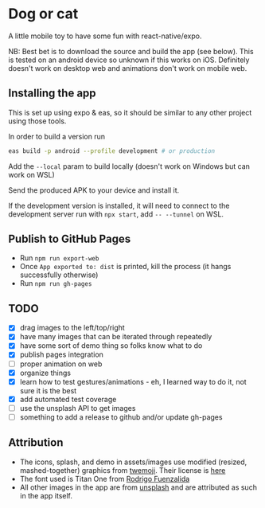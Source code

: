 # Dog or cat

A little mobile toy to have some fun with react-native/expo.

NB: Best bet is to download the source and build the app (see below). This is tested on an android device so unknown if this works on iOS. Definitely doesn't work on desktop web and animations don't work on mobile web.

## Installing the app

This is set up using expo & eas, so it should be similar to any other project using those tools.

In order to build a version run

```sh
eas build -p android --profile development # or production
```

Add the `--local` param to build locally (doesn't work on Windows but can work on WSL)

Send the produced APK to your device and install it.

If the development version is installed, it will need to connect to the development server run with `npx start`, add `-- --tunnel` on WSL.

## Publish to GitHub Pages

- Run `npm run export-web`
- Once `App exported to: dist` is printed, kill the process (it hangs successfully otherwise)
- Run `npm run gh-pages`

## TODO

- [x] drag images to the left/top/right
- [x] have many images that can be iterated through repeatedly
- [x] have some sort of demo thing so folks know what to do
- [x] publish pages integration
- [ ] proper animation on web
- [x] organize things
- [x] learn how to test gestures/animations - eh, I learned way to do it, not sure it is the best
- [x] add automated test coverage
- [ ] use the unsplash API to get images
- [ ] something to add a release to github and/or update gh-pages

## Attribution

- The icons, splash, and demo in assets/images use modified (resized, mashed-together) graphics from [twemoji](https://github.com/twitter/twemoji). Their license is [here](https://github.com/twitter/twemoji/blob/master/LICENSE-GRAPHICS)
- The font used is Titan One from [Rodrigo Fuenzalida](https://fonts.google.com/specimen/Titan+One/about)
- All other images in the app are from [unsplash](https://unsplash.com) and are attributed as such in the app itself.
